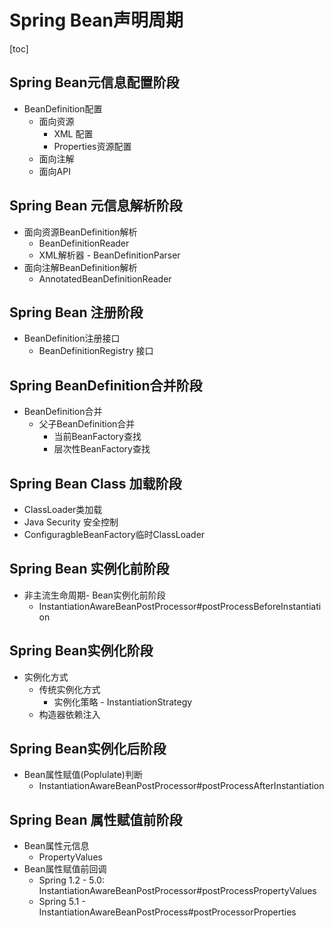 # Spring Bean声明周期

[toc]

## Spring Bean元信息配置阶段

- BeanDefinition配置
  - 面向资源
    - XML 配置
    - Properties资源配置
  - 面向注解
  - 面向API

## Spring Bean 元信息解析阶段

- 面向资源BeanDefinition解析
  - BeanDefinitionReader
  - XML解析器 - BeanDefinitionParser
- 面向注解BeanDefinition解析
  - AnnotatedBeanDefinitionReader

## Spring Bean 注册阶段

- BeanDefinition注册接口
  - BeanDefinitionRegistry 接口

## Spring BeanDefinition合并阶段

- BeanDefinition合并
  - 父子BeanDefinition合并
    - 当前BeanFactory查找
    - 层次性BeanFactory查找

## Spring Bean Class 加载阶段

- ClassLoader类加载
- Java Security 安全控制
- ConfiguragbleBeanFactory临时ClassLoader

## Spring Bean 实例化前阶段

- 非主流生命周期- Bean实例化前阶段
  - InstantiationAwareBeanPostProcessor#postProcessBeforeInstantiation

## Spring Bean实例化阶段

- 实例化方式
  - 传统实例化方式
    - 实例化策略 - InstantiationStrategy
  - 构造器依赖注入

## Spring Bean实例化后阶段

- Bean属性赋值(Poplulate)判断
  - InstantiationAwareBeanPostProcessor#postProcessAfterInstantiation

## Spring Bean 属性赋值前阶段

- Bean属性元信息
  - PropertyValues
- Bean属性赋值前回调
  - Spring 1.2 - 5.0: InstantiationAwareBeanPostProcessor#postProcessPropertyValues
  - Spring 5.1 - InstantiationAwareBeanPostProcess#postProcessorProperties


